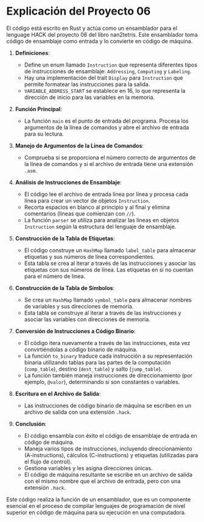 # Explicación del Proyecto 06

El código está escrito en Rust y actúa como un ensamblador para el lenguage HACK del proyecto 06 del libro nan2tetris. Este ensamblador toma código de ensamblaje como entrada y lo convierte en código de máquina.

1. **Definiciones**:
   - Define un enum llamado `Instruction` que representa diferentes tipos de instrucciones de ensamblaje: `Addressing`, `Computing` y `Labeling`.
   - Hay una implementación del trait `Display` para `Instruction` que permite formatear las instrucciones para la salida.
   - `VARIABLE_ADDRESS_START` se establece en 16, lo que representa la dirección de inicio para las variables en la memoria.

2. **Función Principal**:
   - La función `main` es el punto de entrada del programa. Procesa los argumentos de la línea de comandos y abre el archivo de entrada para su lectura.

3. **Manejo de Argumentos de la Línea de Comandos**:
   - Comprueba si se proporciona el número correcto de argumentos de la línea de comandos y si el archivo de entrada tiene una extensión `.asm`.

4. **Análisis de Instrucciones de Ensamblaje**:
   - El código lee el archivo de entrada línea por línea y procesa cada línea para crear un vector de objetos `Instruction`.
   - Recorta espacios en blanco al principio y al final y elimina comentarios (líneas que comienzan con `//`).
   - La función `parser` se utiliza para analizar las líneas en objetos `Instruction` según la estructura del lenguaje de ensamblaje.

5. **Construcción de la Tabla de Etiquetas**:
   - El código construye un `HashMap` llamado `label_table` para almacenar etiquetas y sus números de línea correspondientes.
   - Esta tabla se crea al iterar a través de las instrucciones y asociar las etiquetas con sus números de línea. Las etiquetas en sí no cuentan para el número de linea.

6. **Construcción de la Tabla de Símbolos**:
   - Se crea un `HashMap` llamado `symbol_table` para almacenar nombres de variables y sus direcciones de memoria.
   - Esta tabla se construye al iterar a través de las instrucciones y asociar las variables con direcciones de memoria.

7. **Conversión de Instrucciones a Código Binario**:
   - El código itera nuevamente a través de las instrucciones, esta vez convirtiéndolas a código binario de máquina.
   - La función `to_binary` traduce cada instrucción a su representación binaria utilizando tablas para las partes de la computación (`comp_table`), destino (`dest_table`) y salto (`jump_table`).
   - La función también maneja instrucciones de direccionamiento (por ejemplo, `@valor`), determinando si son constantes o variables.

8. **Escritura en el Archivo de Salida**:
   - Las instrucciones de código binario de máquina se escriben en un archivo de salida con una extensión `.hack`.

9. **Conclusión**:
    - El código ensambla con éxito el código de ensamblaje de entrada en código de máquina.
    - Maneja varios tipos de instrucciones, incluyendo direccionamiento (A-instructions), cálculos (C-instructions) y etiquetas (utilizadas para el flujo de control).
    - Gestiona variables y les asigna direcciones únicas.
    - El código de máquina resultante se escribe en un archivo de salida con el mismo nombre que el archivo de entrada, pero con una extensión `.hack`.

Este código realiza la función de un ensamblador, que es un componente esencial en el proceso de compilar lenguajes de programación de nivel superior en código de máquina para su ejecución en una computadora.
